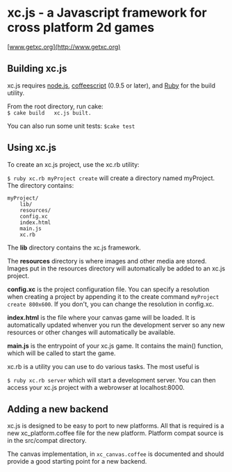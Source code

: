 xc.js - a Javascript framework for cross platform 2d games
==========================================================

[www.getxc.org](http://www.getxc.org)

Building xc.js
--------------
xc.js requires [node.js](http://www.nodejs.org), [coffeescript](http://jashkenas.github.com/coffee-script/) (0.9.5 or later), and [Ruby](http://www.ruby-lang.org/) for the build utility.

From the root directory, run cake:  
    `$ cake build  
    xc.js built.`

You can also run some unit tests:
    `$cake test`

Using xc.js
-----------

To create an xc.js project, use the xc.rb utility:  

`$ ruby xc.rb myProject create`
will create a directory named myProject. The directory contains:  

	myProject/  
		lib/  
		resources/  
		config.xc  
		index.html  
		main.js  
		xc.rb  

The **lib** directory contains the xc.js framework.  

The **resources** directory is where images and other media are stored. Images put in the resources directory will automatically be added to an xc.js project.  

**config.xc** is the project configuration file. You can specify a resolution when creating a project by appending it to the create command `myProject create 800x600`. If you don't, you can change the resolution in config.xc.  

**index.html** is the file where your canvas game will be loaded. It is automatically updated whenver you run the development server so any new resources or other changes will automatically be available.

**main.js** is the entrypoint of your xc.js game. It contains the main() function, which will be called to start the game.

xc.rb is a utility you can use to do various tasks. The most useful is

`$ ruby xc.rb server`
which will start a development server. You can then access your xc.js project with a webrowser at localhost:8000.  

Adding a new backend
--------------------
xc.js is designed to be easy to port to new platforms.  All that is required is a new xc_platform.coffee file for the new platform.  Platform compat source is in the src/compat directory.  

The canvas implementation, in `xc_canvas.coffee` is documented and should provide a good starting point for a new backend.   
